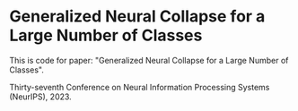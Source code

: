 # Generalized Neural Collapse for a Large Number of Classes
This is code for paper: "Generalized Neural Collapse for a Large Number of Classes".

Thirty-seventh Conference on Neural Information Processing Systems (NeurIPS), 2023.
